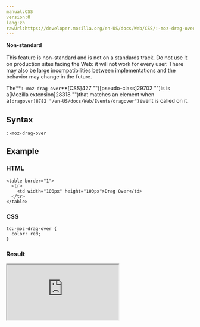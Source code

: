 ```yaml
---
manual:CSS
version:0
lang:zh
rawUrl:https://developer.mozilla.org/en-US/docs/Web/CSS/:-moz-drag-over
---
```






**Non-standard**<br></br>This feature is non-standard and is not on a standards track. Do not use it on production sites facing the Web: it will not work for every user. There may also be large incompatibilities between implementations and the behavior may change in the future.





The**`:-moz-drag-over`**[CSS]427 "")[pseudo-class]29702 "")is is a[Mozilla extension]28318 "")that matches an element when a`[dragover]8782 "/en-US/docs/Web/Events/dragover")`event is called on it.


## Syntax<a name="Syntax"></a>

```
:-moz-drag-over

```

## Example<a name="Example"></a>

### HTML<a name="HTML"></a>

```
<table border="1">
  <tr>
    <td width="100px" height="100px">Drag Over</td>
  </tr>
</table>
```

### CSS<a name="CSS"></a>

```
td:-moz-drag-over {
  color: red;
}
```

### Result<a name="Result"></a>


<iframe src='https://mdn.mozillademos.org/en-US/docs/Web/CSS/:-moz-drag-over$samples/Example?revision=1303029' width='null' height='null'></iframe>






